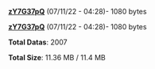 [**zY7G37pQ**](/data/zY7G37pQ.txt) (07/11/22 - 04:28)- 1080 bytes

[**zY7G37pQ**](/data/zY7G37pQ.txt) (07/11/22 - 04:28)- 1080 bytes

**Total Datas**: 2007

**Total Size**: 11.36 MB / 11.4 MB